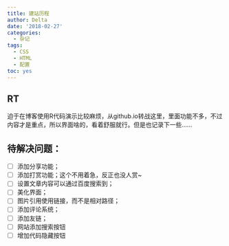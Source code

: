 ```yaml
---
title: 建站历程
author: Delta
date: '2018-02-27'
categories:
  - 杂记
tags:
  - CSS
  - HTML
  - 配置
toc: yes
---
```


## RT
迫于在博客使用R代码演示比较麻烦，从github.io转战这里，里面功能不多，不过内容才是重点，所以界面啥的，看着舒服就行。但是也记录下一些……


## 待解决问题：
- [ ] 添加分享功能；
- [ ] 添加打赏功能；这个不用着急，反正也没人赏~
- [ ] 设置文章内容可以通过百度搜索到；
- [ ] 美化界面；
- [ ] 图片引用使用链接，而不是相对路径；
- [ ] 添加评论系统；
- [ ] 添加友链；
- [ ] 网站添加搜索按钮
- [ ] 增加代码隐藏按钮
